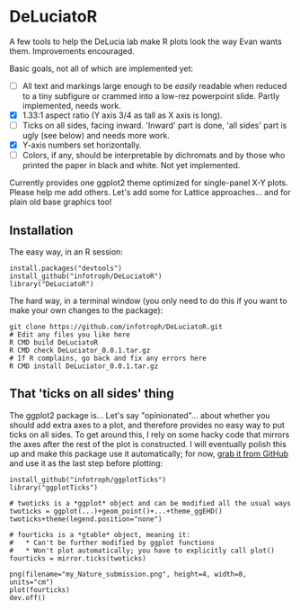 # DeLuciatoR

A few tools to help the DeLucia lab make R plots look the way Evan wants them. Improvements encouraged.

Basic goals, not all of which are implemented yet:

- [ ] All text and markings large enough to be *easily* readable when reduced to a tiny subfigure or crammed into a low-rez powerpoint slide. Partly implemented, needs work.
- [x] 1.33:1 aspect ratio (Y axis 3/4 as tall as X axis is long).
- [ ] Ticks on all sides, facing inward. 'Inward' part is done, 'all sides' part is ugly (see below) and needs more work.
- [x] Y-axis numbers set horizontally.
- [ ] Colors, if any, should be interpretable by dichromats and by those who printed the paper in black and white. Not yet implemented.

Currently provides one ggplot2 theme optimized for single-panel X-Y plots. Please help me add others. Let's add some for Lattice approaches... and for plain old base graphics too!

## Installation

The easy way, in an R session:

```
install.packages("devtools")
install_github("infotroph/DeLuciatoR")
library("DeLuciatoR")
```

The hard way, in a terminal window (you only need to do this if you want to make your own changes to the package):

```
git clone https://github.com/infotroph/DeLuciatoR.git
# Edit any files you like here
R CMD build DeLuciatoR
R CMD check DeLuciator_0.0.1.tar.gz
# If R complains, go back and fix any errors here
R CMD install DeLuciator_0.0.1.tar.gz
```

## That 'ticks on all sides' thing

The ggplot2 package is... Let's say "opinionated"... about whether you should add extra axes to a plot, and therefore provides no easy way to put ticks on all sides. To get around this, I rely on some hacky code that mirrors the axes after the rest of the plot is constructed. I will eventually polish this up and make this package use it automatically; for now, [grab it from GitHub](https://github.com/infotroph/ggplotTicks) and use it as the last step before plotting:

```
install_github("infotroph/ggplotTicks")
library("ggplotTicks")

# twoticks is a *ggplot* object and can be modified all the usual ways
twoticks = ggplot(...)+geom_point()+...+theme_ggEHD()
twoticks+theme(legend.position="none")

# fourticks is a *gtable* object, meaning it:
# 	* Can't be further modified by ggplot functions
# 	* Won't plot automatically; you have to explicitly call plot()
fourticks = mirror.ticks(twoticks)

png(filename="my_Nature_submission.png", height=4, width=8, units="cm")
plot(fourticks)
dev.off()
```

